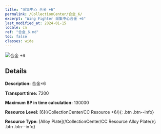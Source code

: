 ```yaml
---
title: "采集中心 合金 +6"
permalink: /CollectionCenter/合金_6/
excerpt: "Wing Fighter 采集中心合金 +6"
last_modified_at: 2024-01-15
locale: cn
ref: "合金_6.md"
toc: false
classes: wide
---
```



![合金 +6](/images/cc/CC_Alloy_Plate_5.png)

## Details

  **Description:** 合金×6

  **Transport time:** 7200

  **Maximum BP in time calculation:** 130000

  **Resource Level:** [6](/CollectionCenter/CC Resource +6/){: .btn .btn--info}

  **Resource Type:** [Alloy Plate](/CollectionCenter/CC Resource Alloy Plate/){: .btn .btn--info}

